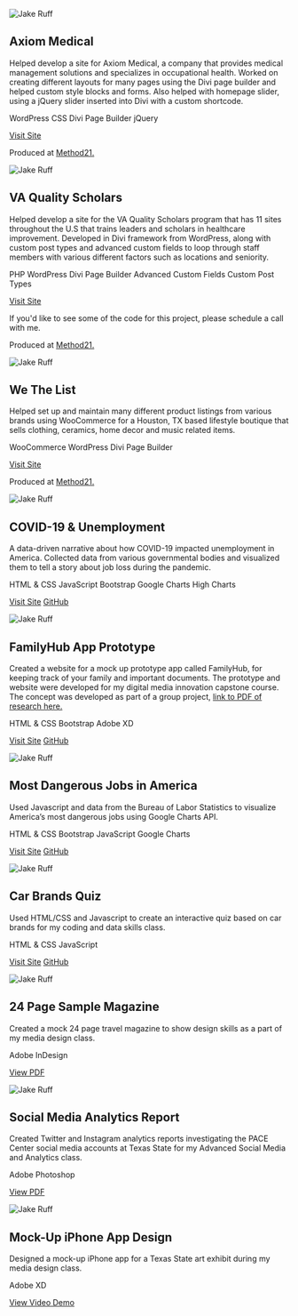 ![Jake Ruff](/images/thumbnails/axiomllc.webp)

## Axiom Medical

Helped develop a site for Axiom Medical, a company that provides medical management solutions and specializes in occupational health. Worked on creating different layouts for many pages using the Divi page builder and helped custom style blocks and forms. Also helped with homepage slider, using a jQuery slider inserted into Divi with a custom shortcode.

WordPress CSS Divi Page Builder jQuery  
  
[Visit Site](https://www.axiomllc.com)

Produced at [Method21.](https://www.method21.com)

![Jake Ruff](/images/thumbnails/vaqs.webp)

## VA Quality Scholars

Helped develop a site for the VA Quality Scholars program that has 11 sites throughout the U.S that trains leaders and scholars in healthcare improvement. Developed in Divi framework from WordPress, along with custom post types and advanced custom fields to loop through staff members with various different factors such as locations and seniority.

PHP WordPress Divi Page Builder Advanced Custom Fields Custom Post Types  
  
[Visit Site](https://vaqs.org)

If you'd like to see some of the code for this project, please schedule a call with me.  
  
Produced at [Method21.](https://www.method21.com)

![Jake Ruff](/images/thumbnails/wethelist.webp)

## We The List

Helped set up and maintain many different product listings from various brands using WooCommerce for a Houston, TX based lifestyle boutique that sells clothing, ceramics, home decor and music related items.

WooCommerce WordPress Divi Page Builder  
  
[Visit Site](https://wethelist.com/)

Produced at [Method21.](https://www.method21.com)

![Jake Ruff](/images/thumbnails/covid.webp)

## COVID-19 & Unemployment

A data-driven narrative about how COVID-19 impacted unemployment in America. Collected data from various governmental bodies and visualized them to tell a story about job loss during the pandemic.

HTML & CSS JavaScript Bootstrap Google Charts High Charts  
  
[Visit Site](https://ruff.dev/COVID19-Unemployment) [GitHub](https://github.com/JakeRuff/COVID19-Unemployment)

![Jake Ruff](/images/thumbnails/familyhub.webp)

## FamilyHub App Prototype

Created a website for a mock up prototype app called FamilyHub, for keeping track of your family and important documents. The prototype and website were developed for my digital media innovation capstone course. The concept was developed as part of a group project, [link to PDF of research here.](https://drive.google.com/file/d/1e_cg1smTxKdH3zdI20i5fudpgNPN1KyB/view?usp=sharing)

HTML & CSS Bootstrap Adobe XD  
  
[Visit Site](https://ruff.dev/FamilyHub-Prototype) [GitHub](https://github.com/JakeRuff/FamilyHub-Prototype)

![Jake Ruff](/images/thumbnails/dangerousjobs.webp)

## Most Dangerous Jobs in America

Used Javascript and data from the Bureau of Labor Statistics to visualize America’s most dangerous jobs using Google Charts API.

HTML & CSS Bootstrap JavaScript Google Charts  
  
[Visit Site](https://ruff.dev/Dangerous-Jobs) [GitHub](https://github.com/JakeRuff/Dangerous-Jobs)

![Jake Ruff](/images/thumbnails/carquiz.webp)

## Car Brands Quiz

Used HTML/CSS and Javascript to create an interactive quiz based on car brands for my coding and data skills class.

HTML & CSS JavaScript  
  
[Visit Site](https://ruff.dev/Car-Brands-JS-Quiz) [GitHub](https://github.com/JakeRuff/Car-Brands-JS-Quiz)

![Jake Ruff](/images/thumbnails/magsample.webp)

## 24 Page Sample Magazine

Created a mock 24 page travel magazine to show design skills as a part of my media design class.

Adobe InDesign  
  
[View PDF](https://drive.google.com/file/d/1apbzPHVNmrOdvefiuz37ckAMyi99BE0Y/view?usp=sharing)

![Jake Ruff](/images/thumbnails/socialmedia.webp)

## Social Media Analytics Report

Created Twitter and Instagram analytics reports investigating the PACE Center social media accounts at Texas State for my Advanced Social Media and Analytics class.

Adobe Photoshop  
  
[View PDF](https://drive.google.com/file/d/1DGn0r40X40x_ThgYy3D9ZrIUQhml6Hac/view?usp=sharing)

![Jake Ruff](/images/thumbnails/mockupapp.webp)

## Mock-Up iPhone App Design

Designed a mock-up iPhone app for a Texas State art exhibit during my media design class.

Adobe XD  
  
[View Video Demo](https://drive.google.com/file/d/1s_cAnh2ugieD40an2hbshSuL86ezjgim/view?usp=sharing)